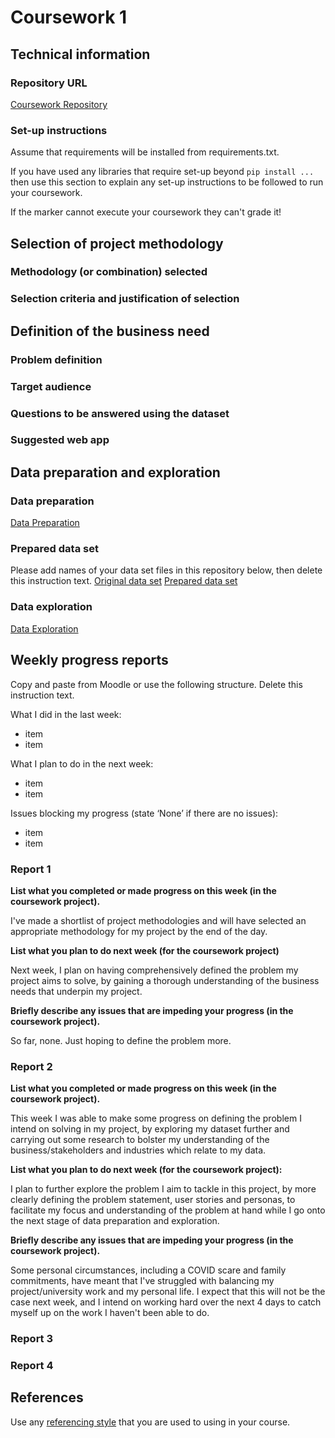 # Coursework 1

## Technical information
### Repository URL
[Coursework Repository](https://github.com/omotarita/cw1)

### Set-up instructions

Assume that requirements will be installed from requirements.txt.

If you have used any libraries that require set-up beyond `pip install ...` then use this section to explain any set-up
instructions to be followed to run your coursework.

If the marker cannot execute your coursework they can't grade it!


## Selection of project methodology
### Methodology (or combination) selected

### Selection criteria and justification of selection


## Definition of the business need
### Problem definition

### Target audience

### Questions to be answered using the dataset

### Suggested web app

## Data preparation and exploration
### Data preparation

[Data Preparation](data_preparation.py)

### Prepared data set
Please add names of your data set files in this repository below, then delete this instruction text.
[Original data set]()
[Prepared data set]()

### Data exploration

[Data Exploration]()

## Weekly progress reports
Copy and paste from Moodle or use the following structure. Delete this instruction text.

What I did in the last week:
- item
- item

What I plan to do in the next week:
- item
- item

Issues blocking my progress (state ‘None’ if there are no issues):
- item
- item

### Report 1

**List what you completed or made progress on this week (in the coursework project).**

I've made a shortlist of project methodologies and will have selected an appropriate methodology for my project by the end of the day.

**List what you plan to do next week (for the coursework project)**

Next week, I plan on having comprehensively defined the problem my project aims to solve, by gaining a thorough understanding of the business needs that underpin my project.

**Briefly describe any issues that are impeding your progress (in the coursework project).**

So far, none. Just hoping to define the problem more.

### Report 2

**List what you completed or made progress on this week (in the coursework project).**

This week I was able to make some progress on defining the problem I intend on solving in my project, by exploring my dataset further and carrying out some research to bolster my understanding of the business/stakeholders and industries which relate to my data.

**List what you plan to do next week (for the coursework project):**

I plan to further explore the problem I aim to tackle in this project, by more clearly defining the problem statement, user stories and personas, to facilitate my focus and understanding of the problem at hand while I go onto the next stage of data preparation and exploration.

**Briefly describe any issues that are impeding your progress (in the coursework project).**

Some personal circumstances, including a COVID scare and family commitments, have meant that I've struggled with balancing my project/university work and my personal life. I expect that this will not be the case next week, and I intend on working hard over the next 4 days to catch myself up on the work I haven't been able to do.

### Report 3

### Report 4

## References
Use any [referencing style](https://library-guides.ucl.ac.uk/referencing-plagiarism/referencing-styles) that you are
used to using in your course.

